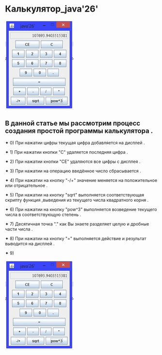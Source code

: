 # Калькулятор_java'26'
![](ProForm.png)
## В данной статье мы рассмотрим процесс создания простой программы  калькулятора .

✦ 0) При нажатии цифры текущая цифра добавляется на дисплей .

✦ 1) При нажатии кнопки "С" удаляется последняя цифра .

✦ 2) При нажатии кнопки "CE" удаляются все цифры c дисплея .

✦ 3) При нажатии на операцию введённое число сбрасывается .

✦ 4) При нажатии на кнопку "-/+" значение меняется на положительное или отрицательное .

✦ 5) При нажатии на кнопку "sqrt" выполняется соответствующая скрипту функция ,выведения из текущего числа квадратного корня .
             
✦ 6) При нажатии на кнопку "pow^3" выполняется возведение текущего числа в соответствующую степень .	

✦ 7) Десятичная точка "."   как Вы знаете разделяет целую и дробные части числа .

✦ 8) При нажатии на кнопку  "=" выполняется действие и результат выводится на дисплей .
             
✦ 9) 

![](ProForm.png)